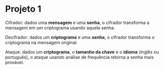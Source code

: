 # Projeto 1

Cifrador: dados uma **mensagem** e uma **senha**, o cifrador transforma a mensagem em um criptograma usando aquela senha.

Decifrador: dados um **criptograma** e uma **senha**, o cifrador transforma o criptograma na mensagem original.

Ataque: dados um **criptograma**, o **tamanho da chave** e o **idioma** (inglês ou português), o ataque usando análise de frequência retorna a senha mais provável.
